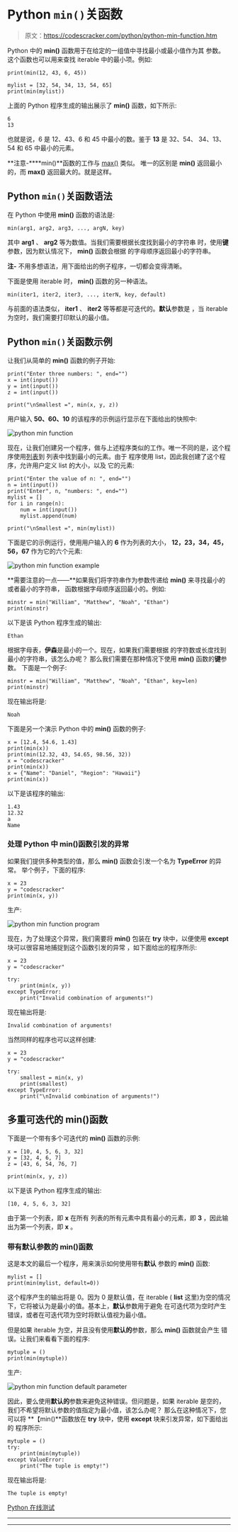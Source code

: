 # Python `min()`关函数

> 原文：<https://codescracker.com/python/python-min-function.htm>

Python 中的 **min()** 函数用于在给定的一组值中寻找最小或最小值作为其 参数。这个函数也可以用来查找 iterable 中的最小项。例如:

```
print(min(12, 43, 6, 45))

mylist = [32, 54, 34, 13, 54, 65]
print(min(mylist))
```

上面的 Python 程序生成的输出展示了 **min()** 函数，如下所示:

```
6
13
```

也就是说，6 是 12、43、6 和 45 中最小的数。鉴于 **13** 是 32、54、 34、13、54 和 65 中最小的元素。

**注意-****min()**函数的工作与 [max()](/python/python-max-function.htm) 类似。 唯一的区别是 **min()** 返回最小的，而 **max()** 返回最大的。就是这样。

## Python `min()`关函数语法

在 Python 中使用 **min()** 函数的语法是:

```
min(arg1, arg2, arg3, ..., argN, key)
```

其中 **arg1** 、 **arg2** 等为数值。当我们需要根据长度找到最小的字符串 时，使用**键**参数，因为默认情况下， **min()** 函数会根据 的字母顺序返回最小的字符串。

**注-** 不用多想语法，用下面给出的例子程序，一切都会变得清晰。

下面是使用 iterable 时， **min()** 函数的另一种语法。

```
min(iter1, iter2, iter3, ..., iterN, key, default)
```

与前面的语法类似， **iter1** 、 **iter2** 等等都是可迭代的。**默认**参数是 ，当 iterable 为空时，我们需要打印默认的最小值。

## Python `min()`关函数示例

让我们从简单的 **min()** 函数的例子开始:

```
print("Enter three numbers: ", end="")
x = int(input())
y = int(input())
z = int(input())

print("\nSmallest =", min(x, y, z))
```

用户输入 **50、60、10** 的该程序的示例运行显示在下面给出的快照中:

![python min function](img/4d5df8b355bc622d063f08a6edfc6138.png)

现在，让我们创建另一个程序，做与上述程序类似的工作。唯一不同的是，这个程序使用[列表](/python/python-lists.htm)到 列表中找到最小的元素。由于 程序使用 list，因此我创建了这个程序，允许用户定义 list 的大小，以及 它的元素:

```
print("Enter the value of n: ", end="")
n = int(input())
print("Enter", n, "numbers: ", end="")
mylist = []
for i in range(n):
    num = int(input())
    mylist.append(num)

print("\nSmallest =", min(mylist))
```

下面是它的示例运行，使用用户输入的 **6** 作为列表的大小， **12，23，34，45，56，67** 作为它的六个元素:

![python min function example](img/0547a4a449644f9a2fe41622bd3f217c.png)

**需要注意的一点——**如果我们将字符串作为参数传递给 **min()** 来寻找最小的或者最小的字符串， 函数根据字母顺序返回最小的。例如:

```
minstr = min("William", "Matthew", "Noah", "Ethan")
print(minstr)
```

以下是该 Python 程序生成的输出:

```
Ethan
```

根据字母表，**伊森**是最小的一个。现在，如果我们需要根据 的字符数或长度找到最小的字符串，该怎么办呢？
那么我们需要在那种情况下使用 **min()** 函数的**键**参数。 下面是一个例子:

```
minstr = min("William", "Matthew", "Noah", "Ethan", key=len)
print(minstr)
```

现在输出将是:

```
Noah
```

下面是另一个演示 Python 中的 **min()** 函数的例子:

```
x = [12.4, 54.6, 1.43]
print(min(x))
print(min(12.32, 43, 54.65, 98.56, 32))
x = "codescracker"
print(min(x))
x = {"Name": "Daniel", "Region": "Hawaii"}
print(min(x))
```

以下是该程序的输出:

```
1.43
12.32
a
Name
```

### 处理 Python 中 min()函数引发的异常

如果我们提供多种类型的值，那么 **min()** 函数会引发一个名为 **TypeError** 的异常。 举个例子，下面的程序:

```
x = 23
y = "codescracker"
print(min(x, y))
```

生产:

![python min function program](img/63feceefb25d3abb14d010c6ec2e73a7.png)

现在，为了处理这个异常，我们需要将 **min()** 包装在 **try** 块中，以便使用 **except** 块可以很容易地捕捉到这个函数引发的异常 ，如下面给出的程序所示:

```
x = 23
y = "codescracker"

try:
    print(min(x, y))
except TypeError:
    print("Invalid combination of arguments!")
```

现在输出将是:

```
Invalid combination of arguments!
```

当然同样的程序也可以这样创建:

```
x = 23
y = "codescracker"

try:
    smallest = min(x, y)
    print(smallest)
except TypeError:
    print("\nInvalid combination of arguments!")
```

## 多重可迭代的 min()函数

下面是一个带有多个可迭代的 **min()** 函数的示例:

```
x = [10, 4, 5, 6, 3, 32]
y = [32, 4, 6, 7]
z = [43, 6, 54, 76, 7]

print(min(x, y, z))
```

以下是该 Python 程序生成的输出:

```
[10, 4, 5, 6, 3, 32]
```

由于第一个列表，即 **x** 在所有 列表的所有元素中具有最小的元素，即 **3** ，因此输出为第一个列表，即 **x** 。

### 带有默认参数的 min()函数

这是本文的最后一个程序，用来演示如何使用带有**默认** 参数的 **min()** 函数:

```
mylist = []
print(min(mylist, default=0))
```

这个程序产生的输出将是 0。因为 0 是默认值，在 iterable ( **list** 这里)为空的情况下，它将被认为是最小的值。基本上，**默认**参数用于避免 在可迭代项为空时产生错误，或者在可迭代项为空时将默认值视为最小值。

但是如果 iterable 为空，并且没有使用**默认的**参数，那么 **min()** 函数就会产生 错误。让我们来看看下面的程序:

```
mytuple = ()
print(min(mytuple))
```

生产:

![python min function default parameter](img/164fbe22c3cf751716833f7c6a0ac439.png)

因此，要么使用**默认的**参数来避免这种错误。但问题是，如果 iterable 是空的，我们不希望将默认参数的值指定为最小值，该怎么办呢？
那么在这种情况下，您可以将 **【min()**函数放在 **try** 块中，使用 **except** 块来引发异常，如下面给出的 程序所示:

```
mytuple = ()
try:
    print(min(mytuple))
except ValueError:
    print("The tuple is empty!")
```

现在输出将是:

```
The tuple is empty!
```

[Python 在线测试](/exam/showtest.php?subid=10)

* * *

* * *